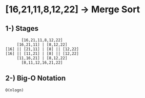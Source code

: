 # [16,21,11,8,12,22] -> Merge Sort

## 1-) Stages
```
       [16,21,11,8,12,22]
     [16,21,11] | [8,12,22]
[16] || [21,11] | [8] || [12,22]
[16] || [11,21] | [8] || [12,22]
     [11,16,21] | [8,12,22]
       [8,11,12,16,21,22]
```

## 2-) Big-O Notation
```
O(nlogn)
```
